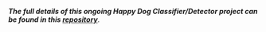 ***The full details of this ongoing Happy Dog Classifier/Detector project can be found in this [repository](https://github.com/Matthew-AI-Dev/Happy_Dog_Detection)***.